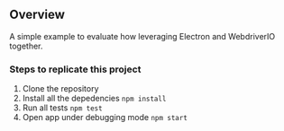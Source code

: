 ## Overview

A simple example to evaluate how leveraging Electron and WebdriverIO together.

### Steps to replicate this project

1. Clone the repository
2. Install all the depedencies `npm install`
3. Run all tests `npm test`
4. Open app under debugging mode `npm start`
